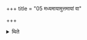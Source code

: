 +++
title = "05 मध्यमायामुत्तमायां वा"

+++

<details><summary>थिते</summary>

मध्यमायामुत्तमायां वा ५
</details>
